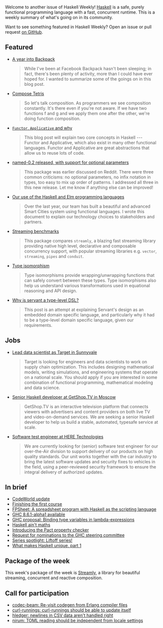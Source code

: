 Welcome to another issue of Haskell Weekly!
[Haskell](https://www.haskell.org) is a safe, purely functional programming language with a fast, concurrent runtime.
This is a weekly summary of what's going on in its community.

Want to see something featured in Haskell Weekly?
Open an issue or pull request [on GitHub](https://github.com/haskellweekly/haskellweekly.github.io).

## Featured

-   [A year into Backpack](http://blog.ezyang.com/2018/07/a-year-into-backpack/)

    > While I've been at Facebook Backpack hasn't been sleeping; in fact, there's been plenty of activity, more than I could have ever hoped for. I wanted to summarize some of the goings on in this blog post.

-   [Compose Tetris](https://medium.com/@fintan.halpenny/compose-tetris-196b70035aff)

    > So let's talk composition. As programmers we see composition constantly. It's there even if you're not aware. If we have two functions f and g and we apply them one after the other, we're doing function composition.

-   [`Functor`, `Applicative` and why](https://medium.com/axiomzenteam/functor-applicative-and-why-8a08f1048d3d)

    > This blog post will explain two core concepts in Haskell --- Functor and Applicative, which also exist in many other functional languages. Functor and Applicative are great abstractions that allow us to reuse lots of code.

-   [named-0.2 released, with support for optional parameters](https://np.reddit.com/r/haskell/comments/8zl0rf/ann_named02_released_with_support_for_optional/)

    > This package was earlier discussed on Reddit. There were three common criticisms: no optional parameters, no infix notation in types, too easy to mix up order of patterns. I addressed all three in this new release. Let me know if anything else can be improved!

-   [Our use of the Haskell and Elm programming languages](https://www.sanityinc.com/articles/why-we-use-haskell-and-elm/)

    > Over the last year, our team has built a beautiful and advanced Smart Cities system using functional languages. I wrote this document to explain our technology choices to stakeholders and partners.

-   [Streaming benchmarks](https://github.com/composewell/streaming-benchmarks/tree/eec7b2cc77eac7bf506ccb12004c8550bf933de4)

    > This package compares `streamly`, a blazing fast streaming library providing native high level, declarative and composable concurrency support, with popular streaming libraries e.g. `vector`, `streaming`, `pipes` and `conduit`.

-   [Type isomorphism](https://kseo.github.io/posts/2016-12-25-type-isomorphism.html)

    > Type isomorphisms provide wrapping/unwrapping functions that can safely convert between these types. Type isomorphisms also help us understand various transformations used in equational reasoning and API design.

-   [Why is servant a type-level DSL?](https://haskell-servant.github.io/posts/2018-07-12-servant-dsl-typelevel.html)

    > This post is an attempt at explaining Servant's design as an embedded domain specific language, and particularly why it had to be a type-level domain specific language, given our requirements.

## Jobs

-   [Lead data scientist as Target in Sunnyvale](https://jobs.target.com/job/sunnyvale/lead-data-scientist-haskell/1118/8215033)

    > Target is looking for engineers and data scientists to work on supply chain optimization. This includes designing mathematical models, writing simulations, and engineering systems that operate on a national scale. You should apply if you are interested in some combination of functional programming, mathematical modeling and data science.

-   [Senior Haskell developer at GetShop.TV in Moscow](http://getshop.tv/ourteam/sr-haskell-developer/)

    > GetShop.TV is an interactive television platform that connects viewers with advertisers and content providers on both live TV and video-on-demand services. We are seeking a senior Haskell developer to help us build a stable, automated, typesafe service at scale.

-   [Software test engineer at HERE Technologies](https://www.here.com/en/careers/jobs/21383/sr-software-test-engineerhaskell-over-air-technology-mf)

    > We are currently looking for (senior) software test engineer for our over-the-Air division to support delivery of our products on high quality standards. Our unit works together with the car industry to bring the latest software updates and security fixes to vehicles in the field, using a peer-reviewed security framework to ensure the integral delivery of authorized updates.

## In brief

-   [CodeWorld update](https://medium.com/@cdsmithus/codeworld-update-july-14-2018-9fa5a2c27102)
-   [Finishing the first course](https://typeclasses.com/news/2018-07-finishing-course)
-   [FPSheet: A spreadsheet program with Haskell as the scripting language](https://github.com/RKlompUU/fpsheet/tree/532a55c92b57ab8153b56fd006d69455a16739e7)
-   [GHC 8.6.1-alpha1 available](https://mail.haskell.org/pipermail/ghc-devs/2018-July/016007.html)
-   [GHC proposal: Binding type variables in lambda-expressions](https://github.com/goldfirere/ghc-proposals/blob/c4cc2501248cefc1ada63a21742a076dd57ae9dc/proposals/0000-type-lambda.rst)
-   [Haskell ain't maths](https://danghica.blogspot.com/2018/07/haskell-aint-maths.html)
-   [Introducing the Pact property checker](https://blog.monic.co/introducing-the-pact-property-checker/)
-   [Request for nominations to the GHC steering committee](https://mail.haskell.org/pipermail/haskell/2018-July/025491.html)
-   [Series spotlight: Liftoff series!](https://mmhaskell.com/blog/2018/7/16/series-spotlight-liftoff-series)
-   [What makes Haskell unique, part 1](https://dzone.com/articles/what-makes-haskell-unique)

## Package of the week

This week's package of the week is [Streamly](https://hackage.haskell.org/package/streamly-0.4.1),
a library for beautiful streaming, concurrent and reactive composition.

## Call for participation

-   [codec-beam: Re-visit codegen from Erlang compiler files](https://github.com/hkgumbs/codec-beam/issues/48)
-   [curl-runnings: curl-runnings should be able to update itself](https://github.com/aviaviavi/curl-runnings/issues/28)
-   [hledger: newlines in CSV data aren't handled right](https://github.com/simonmichael/hledger/issues/841)
-   [nirum: TOML reading should be independent from locale settings](https://github.com/spoqa/nirum/issues/290)
